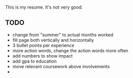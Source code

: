 This is my resume. It's not very good.

## TODO
- change from "summer" to actual months worked
- fill page both vertically and horizontally
- 3 bullet points per experience
- more action words, change the action words more often
- add numbers to show impact
- add gpa to education
- move relevant coursework above involvements
- 
